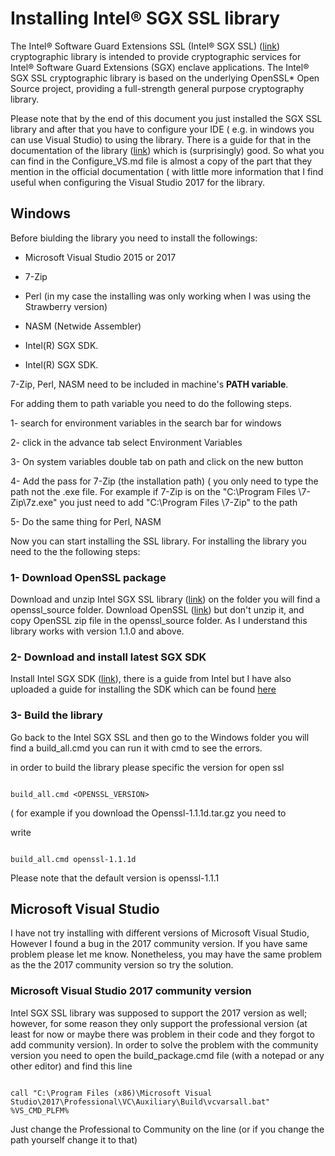 
# Installing Intel® SGX SSL library

  

The Intel® Software Guard Extensions SSL (Intel® SGX SSL) ([link](https://github.com/intel/intel-sgx-ssl)) cryptographic library is intended to provide cryptographic services for Intel® Software Guard Extensions (SGX) enclave applications. The Intel® SGX SSL cryptographic library is based on the underlying OpenSSL* Open Source project, providing a full-strength general purpose cryptography library.

Please note that by the end of this document you just installed the SGX SSL library and after that you have to configure your IDE ( e.g. in windows you can use Visual Studio) to using the library. There is a guide for that in the documentation of the library ([link](https://github.com/intel/intel-sgx-ssl/blob/master/Windows/package/docs/Intel(R)%20Software%20Guard%20Extensions%20SSL%20Library%20Windows%20Developer%20Guide.pdf)) which is (surprisingly) good. So what you can find in the Configure_VS.md file is almost a copy of the part that they mention in the official documentation ( with little more information that I find useful when configuring the Visual Studio 2017 for the library.

  

## Windows

  

Before biulding the library you need to install the followings:

- Microsoft Visual Studio 2015 or 2017

- 7-Zip

- Perl (in my case the installing was only working when I was using the Strawberry version)

- NASM (Netwide Assembler)

- Intel(R) SGX SDK.

- Intel(R) SGX SDK.

  

7-Zip, Perl, NASM need to be included in machine's **PATH variable**.

For adding them to path variable you need to do the following steps.

1- search for environment variables in the search bar for windows

2- click in the advance tab select Environment Variables

3- On system variables double tab on path and click on the new button

4- Add the pass for 7-Zip (the installation path) ( you only need to type the path not the .exe file. For example if 7-Zip is on the "C:\Program Files \7-Zip\7z.exe" you just need to add "C:\Program Files \7-Zip" to the path

5- Do the same thing for Perl, NASM

  

Now you can start installing the SSL library. For installing the library you need to the the following steps:

  
  

### 1- Download OpenSSL package

  

Download and unzip Intel SGX SSL library ([link](https://github.com/intel/intel-sgx-ssl)) on the folder you will find a openssl_source folder. Download OpenSSL ([link](https://www.openssl.org/source/)) but don't unzip it, and copy OpenSSL zip file in the openssl_source folder. As I understand this library works with version 1.1.0 and above.

  

### 2- Download and install latest SGX SDK

  

Install Intel SGX SDK ([link](https://software.intel.com/en-us/sgx/sdk)), there is a guide from Intel but I have also uploaded a guide for installing the SDK which can be found [here](https://github.com/Behnam-Shobiri/SGXSSL-lib/blob/master/QuickStart/How_To_Start_With_SGX.md)

  

### 3- Build the library

Go back to the Intel SGX SSL and then go to the Windows folder you will find a build_all.cmd you can run it with cmd to see the errors.

in order to build the library please specific the version for open ssl

```

build_all.cmd <OPENSSL_VERSION>

```

( for example if you download the Openssl-1.1.1d.tar.gz you need to

write

```

build_all.cmd openssl-1.1.1d

```

Please note that the default version is openssl-1.1.1

  

## Microsoft Visual Studio

I have not try installing with different versions of Microsoft Visual Studio, However I found a bug in the 2017 community version. If you have same problem please let me know. Nonetheless, you may have the same problem as the the 2017 community version so try the solution.

  

### Microsoft Visual Studio 2017 community version

Intel SGX SSL library was supposed to support the 2017 version as well; however, for some reason they only support the professional version (at least for now or maybe there was problem in their code and they forgot to add community version). In order to solve the problem with the community version you need to open the build_package.cmd file (with a notepad or any other editor) and find this line

```

call "C:\Program Files (x86)\Microsoft Visual Studio\2017\Professional\VC\Auxiliary\Build\vcvarsall.bat" %VS_CMD_PLFM%

```

Just change the Professional to Community on the line (or if you change the path yourself change it to that)

